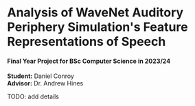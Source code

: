 # Analysis of WaveNet Auditory Periphery Simulation's Feature Representations of Speech

#### Final Year Project for BSc Computer Science in 2023/24

**Student:** Daniel Conroy \
**Advisor:** Dr. Andrew Hines

TODO: add details
